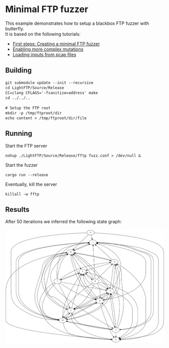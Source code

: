 # Minimal FTP fuzzer

This example demonstrates how to setup a blackbox FTP fuzzer
with butterfly.    
It is based on the following tutorials:
- [First steps: Creating a minimal FTP fuzzer](https://github.com/fkie-cad/butterfly/wiki/First-steps:-Creating-a-minimal-FTP-fuzzer)
- [Enabling more complex mutations](https://github.com/fkie-cad/butterfly/wiki/Enabling-more-complex-mutations)
- [Loading inputs from pcap files](https://github.com/fkie-cad/butterfly/wiki/Loading-inputs-from-pcap-files)

## Building
```
git submodule update --init --recursive
cd LightFTP/Source/Release
CC=clang CFLAGS='-fsanitize=address' make
cd ../../..

# Setup the FTP root
mkdir -p /tmp/ftproot/dir
echo content > /tmp/ftproot/dir/file
```

## Running
Start the FTP server
```
nohup ./LightFTP/Source/Release/fftp fuzz.conf > /dev/null &
```

Start the fuzzer
```
cargo run --release
```

Eventually, kill the server
```
killall -w fftp
```

## Results
After 50 iterations we inferred the following state graph:     
<br>
![](./state-graph.png)
<br><br>


